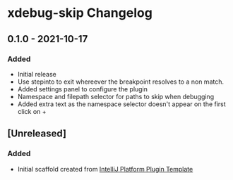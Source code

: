 <!-- Keep a Changelog guide -> https://keepachangelog.com -->

# xdebug-skip Changelog

## 0.1.0 - 2021-10-17
### Added
- Initial release
- Use stepinto to exit whereever the breakpoint resolves to a non match.
- Added settings panel to configure the plugin
- Namespace and filepath selector for paths to skip when debugging
- Added extra text as the namespace selector doesn't appear on the first click on +
## [Unreleased]
### Added
- Initial scaffold created from [IntelliJ Platform Plugin Template](https://github.com/JetBrains/intellij-platform-plugin-template)
